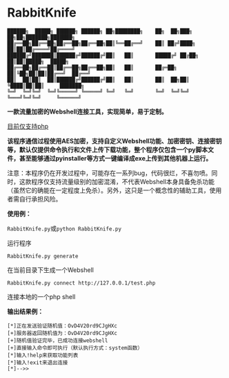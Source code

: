 # RabbitKnife

```
██████╗  █████╗ ██████╗ ██████╗ ██╗████████╗    ██╗  ██╗███╗   ██╗██╗███████╗███████╗
██╔══██╗██╔══██╗██╔══██╗██╔══██╗██║╚══██╔══╝    ██║ ██╔╝████╗  ██║██║██╔════╝██╔════╝
██████╔╝███████║██████╔╝██████╔╝██║   ██║       █████╔╝ ██╔██╗ ██║██║█████╗  █████╗  
██╔══██╗██╔══██║██╔══██╗██╔══██╗██║   ██║       ██╔═██╗ ██║╚██╗██║██║██╔══╝  ██╔══╝  
██║  ██║██║  ██║██████╔╝██████╔╝██║   ██║       ██║  ██╗██║ ╚████║██║██║     ███████╗
╚═╝  ╚═╝╚═╝  ╚═╝╚═════╝ ╚═════╝ ╚═╝   ╚═╝       ╚═╝  ╚═╝╚═╝  ╚═══╝╚═╝╚═╝     ╚══════╝

```



**一款流量加密的Webshell连接工具，实现简单，易于定制。**

<u>目前仅支持php</u>



**该程序通信过程使用AES加密，支持自定义Webshell功能、加密密钥、连接密钥等，默认仅提供命令执行和文件上传下载功能，整个程序仅包含一个py脚本文件，甚至能够通过pyinstaller等方式一键编译成exe上传到其他机器上运行。**



注意：本程序仍在开发过程中，可能存在一系列bug，代码很烂，不喜勿喷。同时，这款程序仅支持流量级别的加密混淆，不代表Webshell本身具备免杀功能（虽然它的确能在一定程度上免杀）。另外，这只是一个概念性的辅助工具，使用者需自行承担风险。



**使用例：**

`RabbitKnife.py`或`python RabbitKnife.py`

运行程序



`RabbitKnife.py generate`

在当前目录下生成一个Webshell



`RabbitKnife.py connect http://127.0.0.1/test.php`

连接本地的一个php shell



**输出结果例：**

```
[*]正在发送验证随机值：OvD4V20rd9CJgHXc
[+]服务器返回随机值为：OvD4V20rd9CJgHXc
[+]随机值验证完毕，已成功连接webshell
[+]直接输入命令即可执行（默认执行方式：system函数）
[*]输入!help来获取功能列表
[*]输入!exit来退出连接
[*]-->>
```
